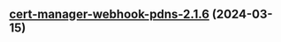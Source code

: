 

## [cert-manager-webhook-pdns-2.1.6](https://github.com/cyr-ius/truenas-charts/compare/cert-manager-webhook-pdns-2.1.5...cert-manager-webhook-pdns-2.1.6) (2024-03-15)

